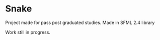 # Snake

Project made for pass post graduated studies. Made in SFML 2.4 library

Work still in progress.
